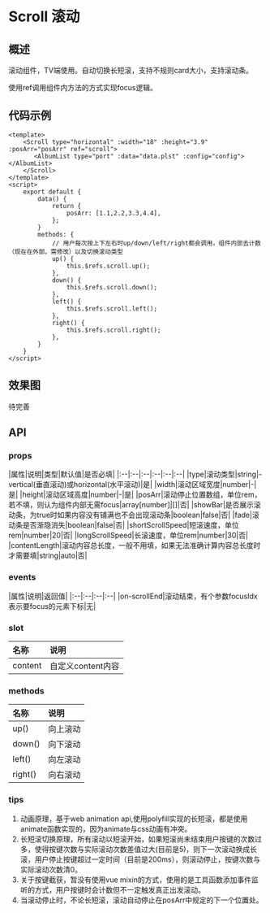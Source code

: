 # Scroll 滚动
## 概述
滚动组件，TV端使用。自动切换长短滚，支持不规则card大小，支持滚动条。

使用ref调用组件内方法的方式实现focus逻辑。

## 代码示例
```vue
<template>
    <Scroll type="horizontal" :width="18" :height="3.9" :posArr="posArr" ref="scroll">
       <AlbumList type="port" :data="data.plst" :config="config"></AlbumList>
    </Scroll>
</template>
<script>
    export default {
        data() {
            return {
                posArr: [1.1,2.2,3.3,4.4],
            };
        }
        methods: {
            // 用户每次按上下左右时up/down/left/right都会调用，组件内部去计数（现在在外部，需修改）以及切换滚动类型
            up() {
                this.$refs.scroll.up();
            },
            down() {
                this.$refs.scroll.down();
            },
            left() {
                this.$refs.scroll.left();
            },
            right() {
                this.$refs.scroll.right();
            },
        }
    }
</script>
```
## 效果图
待完善

## API
### props
|属性|说明|类型|默认值|是否必填|
|:--|:--|:--|:--|:--|:--|
|type|滚动类型|string|- vertical(垂直滚动)或horizontal(水平滚动)|是|
|width|滚动区域宽度|number|-|是|
|height|滚动区域高度|number|-|是|
|posArr|滚动停止位置数组，单位rem，若不填，则认为组件内部无需focus|array[number]|[]|否|
|showBar|是否展示滚动条，为true时如果内容没有铺满也不会出现滚动条|boolean|false|否|
|fade|滚动条是否渐隐消失|boolean|false|否|
|shortScrollSpeed|短滚速度，单位rem|number|20|否|
|longScrollSpeed|长滚速度，单位rem|number|30|否|
|contentLength|滚动内容总长度，一般不用填，如果无法准确计算内容总长度时才需要填|string|auto|否|

### events
|属性|说明|返回值|
|:--|:--|:--|:--|
|on-scrollEnd|滚动结束，有个参数focusIdx表示要focus的元素下标|无|

### slot
|名称|说明|
|:--|:--|
|content|自定义content内容|

### methods
|名称|说明|
|:--|:--|
|up()|向上滚动|
|down()|向下滚动|
|left()|向左滚动|
|right()|向右滚动|

### tips
1. 动画原理，基于web animation api,使用polyfill实现的长短滚，都是使用animate函数实现的，因为animate与css动画有冲突。
2. 长短滚切换原理，所有滚动以短滚开始，如果短滚尚未结束用户按键的次数过多，使得按键次数与实际滚动次数差值过大(目前是5)，则下一次滚动换成长滚，用户停止按键超过一定时间（目前是200ms），则滚动停止，按键次数与实际滚动次数清0。
3. 关于按键截获，暂没有使用vue mixin的方式，使用的是工具函数添加事件监听的方式，用户按键时会计数但不一定触发真正出发滚动。
4. 当滚动停止时，不论长短滚，滚动自动停止在posArr中规定的下一个位置处。
